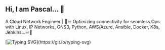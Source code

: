 ## Hi, I am Pascal... 🤝

A Cloud Network Engineer | 🤝♾️ Optimizing connectivity for seamless Ops with Linux, IP Networks, GNS3, Python, AWS/Azure, Ansible, Docker, K8s, Jenkins...♾️🤝

[![Typing SVG](https://readme-typing-svg.demolab.com/?lines=You+are+welcomed+to+my+space....)](https://git.io/typing-svg)

<!--
**Pascalpedro/Pascalpedro** is a ✨ _special_ ✨ repository because its `README.md` (this file) appears on your GitHub profile.

Here are some ideas to get you started:

- 🔭 I’m currently working on ...
- 🌱 I’m currently learning ...
- 👯 I’m looking to collaborate on ...
- 🤔 I’m looking for help with ...
- 💬 Ask me about ...
- 📫 How to reach me: ...
- 😄 Pronouns: ...
- ⚡ Fun fact: ...
-->
